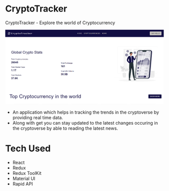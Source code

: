 
# CryptoTracker
CryptoTracker - Explore the world of Cryptocurrency

![CryptoTracker](./Cryptotracker.png)







- An application which helps in tracking the trends in the cryptoverse by providing real time data.
- Along with get you can stay updated to the latest changes occuring in the cryptoverse by able to reading the latest news.




# Tech Used
- React
- Redux
- Redux ToolKit
- Material UI
- Rapid API

